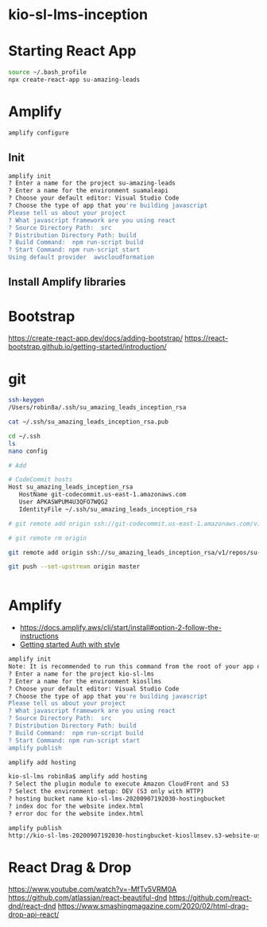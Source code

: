 # kio-sl-lms-inception

# Starting React App
```sh
source ~/.bash_profile
npx create-react-app su-amazing-leads
```
# Amplify
```sh
amplify configure

```
## Init

```sh
amplify init
? Enter a name for the project su-amazing-leads
? Enter a name for the environment suamaleapi
? Choose your default editor: Visual Studio Code
? Choose the type of app that you're building javascript
Please tell us about your project
? What javascript framework are you using react
? Source Directory Path:  src
? Distribution Directory Path: build
? Build Command:  npm run-script build
? Start Command: npm run-script start
Using default provider  awscloudformation
```

## Install Amplify libraries


# Bootstrap
https://create-react-app.dev/docs/adding-bootstrap/
https://react-bootstrap.github.io/getting-started/introduction/


# git

```sh
ssh-keygen
/Users/robin8a/.ssh/su_amazing_leads_inception_rsa

cat ~/.ssh/su_amazing_leads_inception_rsa.pub

```


```sh
cd ~/.ssh
ls
nano config

# Add

# CodeCommit hosts
Host su_amazing_leads_inception_rsa
   HostName git-codecommit.us-east-1.amazonaws.com
   User APKASWPUM4U3QFO7WQG2
   IdentityFile ~/.ssh/su_amazing_leads_inception_rsa

```

```sh
# git remote add origin ssh://git-codecommit.us-east-1.amazonaws.com/v1/repos/su-amazing-leads

# git remote rm origin

git remote add origin ssh://su_amazing_leads_inception_rsa/v1/repos/su-amazing-leads

git push --set-upstream origin master



```

# Amplify
- https://docs.amplify.aws/cli/start/install#option-2-follow-the-instructions
- [Getting started Auth with style](https://github.com/aws-amplify/amplify-js/tree/e56aba642acc7eb3482f0e69454a530409d1b3ac)

```sh
amplify init
Note: It is recommended to run this command from the root of your app directory
? Enter a name for the project kio-sl-lms
? Enter a name for the environment kiosllms
? Choose your default editor: Visual Studio Code
? Choose the type of app that you're building javascript
Please tell us about your project
? What javascript framework are you using react
? Source Directory Path:  src
? Distribution Directory Path: build
? Build Command:  npm run-script build
? Start Command: npm run-script start
amplify publish

```

```sh
amplify add hosting

kio-sl-lms robin8a$ amplify add hosting
? Select the plugin module to execute Amazon CloudFront and S3
? Select the environment setup: DEV (S3 only with HTTP)
? hosting bucket name kio-sl-lms-20200907192030-hostingbucket
? index doc for the website index.html
? error doc for the website index.html
```

```sh
amplify publish
http://kio-sl-lms-20200907192030-hostingbucket-kiosllmsev.s3-website-us-east-1.amazonaws.com


```

# React Drag & Drop
https://www.youtube.com/watch?v=-MfTv5VRM0A
https://github.com/atlassian/react-beautiful-dnd
https://github.com/react-dnd/react-dnd
https://www.smashingmagazine.com/2020/02/html-drag-drop-api-react/



 
